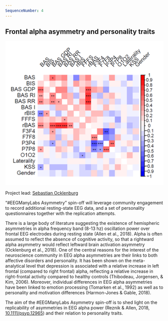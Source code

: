 ```yaml
---
SequenceNumber: 4
---
```

## Frontal alpha asymmetry and personality traits 

![matrix](/assets/images/figures/personality_matrix.png 'Personality Matrix')

Project lead: [Sebastian Ocklenburg](/people/#socklenburg)

“#EEGManyLabs Asymmetry” spin-off will leverage community engagement to record additional resting-state EEG data, and a set of personality questionnaires together with the replication attempts.

There is a large body of literature suggesting the existence of hemispheric asymmetries in alpha frequency band (8-13 hz) oscillation power over frontal EEG electrodes during resting state (Allen et al., 2018). Alpha is often assumed to reflect the absence of cognitive activity, so that a rightward alpha asymmetry would reflect leftward brain activation asymmetry (Ocklenburg et al., 2018). One of the central reasons for the interest of the neuroscience community in EEG alpha asymmetries are their links to both affective disorders and personality. It has been shown on the meta-analytical level that depression is associated with a relative increase in left frontal (compared to right frontal) alpha, reflecting a relative increase in right-frontal activity compared to healthy controls (Thibodeau, Jorgensen, & Kim, 2006). Moreover, individual differences in EEG alpha asymmetries have been linked to emotion processing (Tomarken et al., 1992) as well as to personality and motivation differences (Harmon-Jones & Gable, 2018).

The aim of the #EEGManyLabs Asymmetry spin-off is to shed light on the replicability of asymmetries in EEG alpha power (Reznik & Allen, 2018, [10.1111/psyp.12965](https://doi.org/10.1111/psyp.12965)) and their relation to personality traits.
